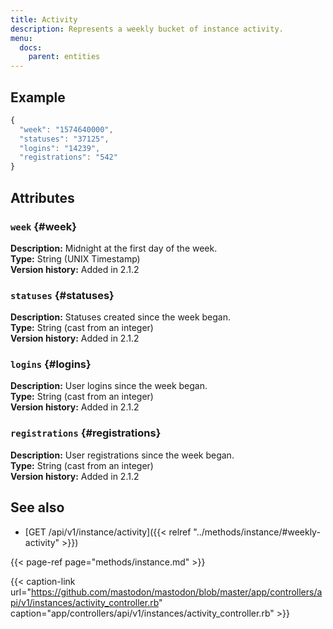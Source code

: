 ```yaml
---
title: Activity
description: Represents a weekly bucket of instance activity.
menu:
  docs:
    parent: entities
---
```


## Example

```javascript
{
  "week": "1574640000",
  "statuses": "37125",
  "logins": "14239",
  "registrations": "542"
}
```

## Attributes

### `week` {#week}

**Description:** Midnight at the first day of the week.\
**Type:** String \(UNIX Timestamp\)\
**Version history:** Added in 2.1.2

### `statuses` {#statuses}

**Description:** Statuses created since the week began.\
**Type:** String \(cast from an integer\)\
**Version history:** Added in 2.1.2

### `logins` {#logins}

**Description:** User logins since the week began.\
**Type:** String \(cast from an integer\)\
**Version history:** Added in 2.1.2

### `registrations` {#registrations}

**Description:** User registrations since the week began.\
**Type:** String \(cast from an integer\)\
**Version history:** Added in 2.1.2

## See also

* [GET /api/v1/instance/activity]({{< relref "../methods/instance/#weekly-activity" >}})

{{< page-ref page="methods/instance.md" >}}

{{< caption-link url="https://github.com/mastodon/mastodon/blob/master/app/controllers/api/v1/instances/activity_controller.rb" caption="app/controllers/api/v1/instances/activity\_controller.rb" >}}



